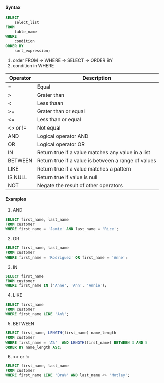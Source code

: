 #### Syntax
```SQL
SELECT
    select_list
FROM
    table_name
WHERE
    condition
ORDER BY
    sort_expression;
```
1. order
FROM -> WHERE -> SELECT -> ORDER BY
2. condition in WHERE

| Operator | Description                                         |
| -------- | --------------------------------------------------- |
| =        | Equal                                               |
| >        | Grater than                                         |
| <        | Less thaan                                          |
| >=       | Grater than or equal                                |
| <=       | Less than or equal                                  |
| <> or != | Not equal                                           |
| AND      | Logical operator AND                                |
| OR       | Logical operator OR                                 |
| IN       | Return true if a value matches any value in a list  |
| BETWEEN  | Return true if a value is between a range of values |
| LIKE     | Return true if a value matches a pattern            |
| IS NULL  | Return true if value is null                        |
| NOT      | Negate the result of other operators                | 

#### Examples
1. AND
```SQL
SELECT first_name, last_name
FROM customer
WHERE first_name = 'Jamie' AND last_name = 'Rice';
```
2. OR
```SQL
SELECT first_name, last_name
FROM customer
WHERE first_name = 'Rodriguez' OR first_name = 'Anne';
```
3. IN
```SQL
SELECT first_name
FROM customer
WHERE first_name IN ('Anne', 'Ann', 'Annie');
```
4. LIKE
```SQL
SELECT first_name
FROM customer
WHERE first_name LIKE 'An%';
```
5. BETWEEN
```SQL
SELECT first_name, LENGTH(first_name) name_length
FROM customer
WHERE first_name = 'A%'  AND LENGTH(first_name) BETWEEN 3 AND 5
ORDER BY name_length ASC;
```
6. <> or !=
```SQL
SELECT first_name, last_name
FROM customer
WHERE first_name LIKE 'Bra%' AND last_name <> 'Motley';
```